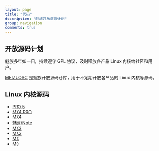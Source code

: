 ```yaml
---
layout: page
title: "代码"
description: "魅族开放源码计划"
group: navigation
comments: true
---
```


## 开放源码计划

魅族多年如一日，持续遵守 GPL 协议，及时释放各产品 Linux 内核给社区和用户。

[MEIZUOSC](http://github.com/meizuosc) 是魅族开放源码仓库，用于不定期开放各产品的 Linux 内核等源码。

## Linux 内核源码

* [PRO 5](https://github.com/meizuosc/m576)
* [MX4 PRO](https://github.com/meizuosc/m462)
* [MX4](https://github.com/meizuosc/m75)
* [魅蓝/Note](https://github.com/meizuosc/m463)
* [MX3](https://github.com/meizuosc/m35x)
* [MX2](https://github.com/meizuosc/m040)
* [MX](https://github.com/meizuosc/m03x)
* [M9](https://github.com/meizuosc/m9)
